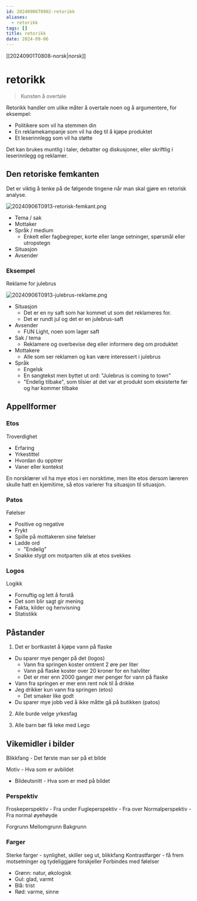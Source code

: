 ```yaml
---
id: 20240906T0902-retorikk
aliases:
  - retorikk
tags: []
title: retorikk
date: 2024-09-06
---
```


[[20240901T0808-norsk|norsk]]

# retorikk

> Kunsten å overtale

Retorikk handler om ulike måter å overtale noen og å argumentere, for eksempel:

- Politikere som vil ha stemmen din
- En reklamekampanje som vil ha deg til å kjøpe produktet
- Et leserinnlegg som vil ha støtte

Det kan brukes muntlig i taler, debatter og diskusjoner, eller skriftlig i leserinnlegg og reklamer.

## Den retoriske femkanten

Det er viktig å tenke på de følgende tingene når man skal gjøre en retorisk analyse.

![20240906T0913-retorisk-femkant.png](Assets/20240906T0913-retorisk-femkant.png)

- Tema / sak
- Mottaker
- Språk / medium
  - Enkelt eller fagbegreper, korte eller lange setninger, spørsmål eller utropstegn
- Situasjon
- Avsender

### Eksempel

Reklame for julebrus

![20240906T0913-julebrus-reklame.png](Assets/20240906T0913-julebrus-reklame.png)

- Situasjon
  - Det er en ny saft som har kommet ut som det reklameres for.
  - Det er rundt jul og det er en julebrus-saft
- Avsender
  - FUN Light, noen som lager saft
- Sak / tema
  - Reklamere og overbevise deg eller informere deg om produktet
- Mottakere
  - Alle som ser reklamen og kan være interessert i julebrus
- Språk
  - Engelsk
  - En sangtekst men byttet ut ord: "Julebrus is coming to town"
  - "Endelig tilbake", som tilsier at det var et produkt som eksisterte før og har kommer tilbake

## Appellformer

### Etos

Troverdighet

- Erfaring
- Yrkestittel
- Hvordan du opptrer
- Vaner eller kontekst

En norsklærer vil ha mye etos i en norsktime, men lite etos dersom læreren skulle hatt en kjemitime, så etos varierer fra situasjon til situasjon.

### Patos

Følelser

- Positive og negative
- Frykt
- Spille på mottakeren sine følelser
- Ladde ord
  - "Endelig"
- Snakke stygt om motparten slik at etos svekkes

### Logos

Logikk

- Fornuftig og lett å forstå
- Det som blir sagt gir mening
- Fakta, kilder og henvisning
- Statistikk

## Påstander

1. Det er bortkastet å kjøpe vann på flaske

- Du sparer mye penger på det (logos)
  - Vann fra springen koster omtrent 2 øre per liter
  - Vann på flaske koster over 20 kroner for en halvliter
  - Det er mer enn 2000 ganger mer penger for vann på flaske
- Vann fra springen er mer enn rent nok til å drikke
- Jeg drikker kun vann fra springen (etos)
  - Det smaker like godt
- Du sparer mye jobb ved å ikke måtte gå på butikken (patos)

2. Alle burde velge yrkesfag

3. Alle barn bør få leke med Lego

## Vikemidler i bilder

Blikkfang - Det første man ser på et bilde

Motiv - Hva som er avbildet

- Bildeutsnitt - Hva som er med på bildet

### Perspektiv

Froskeperspektiv - Fra under
Fugleperspektiv - Fra over
Normalperspektiv - Fra normal øyehøyde

Forgrunn
Mellomgrunn
Bakgrunn

### Farger

Sterke farger - synlighet, skiller seg ut, blikkfang
Kontrastfarger - få frem motsetninger og tydeliggjøre forskjeller
Forbindes med følelser

- Grønn: natur, økologisk
- Gul: glad, varmt
- Blå: trist
- Rød: varme, sinne
